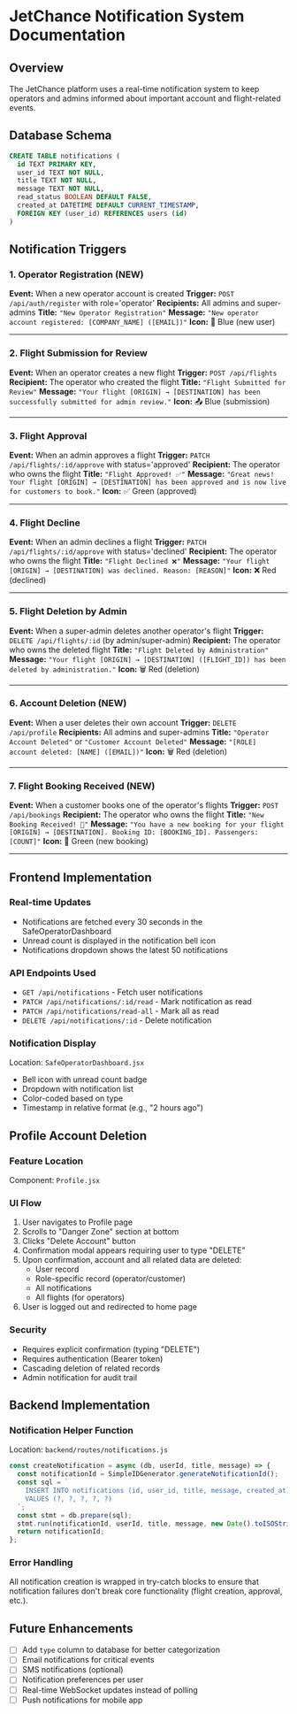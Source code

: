 # JetChance Notification System Documentation

## Overview
The JetChance platform uses a real-time notification system to keep operators and admins informed about important account and flight-related events.

## Database Schema

```sql
CREATE TABLE notifications (
  id TEXT PRIMARY KEY,
  user_id TEXT NOT NULL,
  title TEXT NOT NULL,
  message TEXT NOT NULL,
  read_status BOOLEAN DEFAULT FALSE,
  created_at DATETIME DEFAULT CURRENT_TIMESTAMP,
  FOREIGN KEY (user_id) REFERENCES users (id)
)
```

## Notification Triggers

### 1. Operator Registration (NEW)
**Event:** When a new operator account is created
**Trigger:** `POST /api/auth/register` with role='operator'
**Recipients:** All admins and super-admins
**Title:** `"New Operator Registration"`
**Message:** `"New operator account registered: [COMPANY_NAME] ([EMAIL])"`
**Icon:** 👤 Blue (new user)

---

### 2. Flight Submission for Review
**Event:** When an operator creates a new flight
**Trigger:** `POST /api/flights`
**Recipient:** The operator who created the flight
**Title:** `"Flight Submitted for Review"`
**Message:** `"Your flight [ORIGIN] → [DESTINATION] has been successfully submitted for admin review."`
**Icon:** 📤 Blue (submission)

---

### 3. Flight Approval
**Event:** When an admin approves a flight
**Trigger:** `PATCH /api/flights/:id/approve` with status='approved'
**Recipient:** The operator who owns the flight
**Title:** `"Flight Approved! ✅"`
**Message:** `"Great news! Your flight [ORIGIN] → [DESTINATION] has been approved and is now live for customers to book."`
**Icon:** ✅ Green (approved)

---

### 4. Flight Decline
**Event:** When an admin declines a flight
**Trigger:** `PATCH /api/flights/:id/approve` with status='declined'
**Recipient:** The operator who owns the flight
**Title:** `"Flight Declined ❌"`
**Message:** `"Your flight [ORIGIN] → [DESTINATION] was declined. Reason: [REASON]"`
**Icon:** ❌ Red (declined)

---

### 5. Flight Deletion by Admin
**Event:** When a super-admin deletes another operator's flight
**Trigger:** `DELETE /api/flights/:id` (by admin/super-admin)
**Recipient:** The operator who owns the deleted flight
**Title:** `"Flight Deleted by Administration"`
**Message:** `"Your flight [ORIGIN] → [DESTINATION] ([FLIGHT_ID]) has been deleted by administration."`
**Icon:** 🗑️ Red (deletion)

---

### 6. Account Deletion (NEW)
**Event:** When a user deletes their own account
**Trigger:** `DELETE /api/profile`
**Recipients:** All admins and super-admins
**Title:** `"Operator Account Deleted"` or `"Customer Account Deleted"`
**Message:** `"[ROLE] account deleted: [NAME] ([EMAIL])"`
**Icon:** 🗑️ Red (deletion)

---

### 7. Flight Booking Received (NEW)
**Event:** When a customer books one of the operator's flights
**Trigger:** `POST /api/bookings`
**Recipient:** The operator who owns the flight
**Title:** `"New Booking Received! 🎉"`
**Message:** `"You have a new booking for your flight [ORIGIN] → [DESTINATION]. Booking ID: [BOOKING_ID]. Passengers: [COUNT]"`
**Icon:** 🎉 Green (new booking)

---

## Frontend Implementation

### Real-time Updates
- Notifications are fetched every 30 seconds in the SafeOperatorDashboard
- Unread count is displayed in the notification bell icon
- Notifications dropdown shows the latest 50 notifications

### API Endpoints Used
- `GET /api/notifications` - Fetch user notifications
- `PATCH /api/notifications/:id/read` - Mark notification as read
- `PATCH /api/notifications/read-all` - Mark all as read
- `DELETE /api/notifications/:id` - Delete notification

### Notification Display
Location: `SafeOperatorDashboard.jsx`
- Bell icon with unread count badge
- Dropdown with notification list
- Color-coded based on type
- Timestamp in relative format (e.g., "2 hours ago")

## Profile Account Deletion

### Feature Location
Component: `Profile.jsx`

### UI Flow
1. User navigates to Profile page
2. Scrolls to "Danger Zone" section at bottom
3. Clicks "Delete Account" button
4. Confirmation modal appears requiring user to type "DELETE"
5. Upon confirmation, account and all related data are deleted:
   - User record
   - Role-specific record (operator/customer)
   - All notifications
   - All flights (for operators)
6. User is logged out and redirected to home page

### Security
- Requires explicit confirmation (typing "DELETE")
- Requires authentication (Bearer token)
- Cascading deletion of related records
- Admin notification for audit trail

## Backend Implementation

### Notification Helper Function
Location: `backend/routes/notifications.js`

```javascript
const createNotification = async (db, userId, title, message) => {
  const notificationId = SimpleIDGenerator.generateNotificationId();
  const sql = `
    INSERT INTO notifications (id, user_id, title, message, created_at)
    VALUES (?, ?, ?, ?, ?)
  `;
  const stmt = db.prepare(sql);
  stmt.run(notificationId, userId, title, message, new Date().toISOString());
  return notificationId;
};
```

### Error Handling
All notification creation is wrapped in try-catch blocks to ensure that notification failures don't break core functionality (flight creation, approval, etc.).

## Future Enhancements
- [ ] Add `type` column to database for better categorization
- [ ] Email notifications for critical events
- [ ] SMS notifications (optional)
- [ ] Notification preferences per user
- [ ] Real-time WebSocket updates instead of polling
- [ ] Push notifications for mobile app
